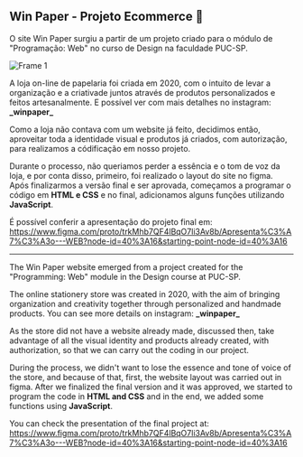 ## Win Paper - Projeto Ecommerce  :orange_book:

O site Win Paper surgiu a partir de um projeto criado para o módulo de "Programação: Web" no curso de Design na faculdade PUC-SP.

![Frame 1](https://user-images.githubusercontent.com/119085196/212963198-4234d184-577e-48d4-a806-9e44da63febb.png)

A loja on-line de papelaria foi criada em 2020, com o intuito de levar a organização e a criativade juntos através de produtos personalizados e feitos artesanalmente. E possível ver com mais detalhes no instagram: **\_winpaper_**

Como a loja não contava com um website já feito, decidimos então, aproveitar toda a identidade visual e produtos já criados, com autorização, para realizamos a códificação em nosso projeto. 

Durante o processo, não queriamos perder a essência e o tom de voz da loja, e por conta disso, primeiro, foi realizado o layout do site no figma. Após finalizarmos a versão final e ser aprovada, começamos a programar o código em **HTML e CSS** e no final, adicionamos alguns funções utilizando **JavaScript**.  

É possível conferir a apresentação do projeto final em:  https://www.figma.com/proto/trkMhb7QF4lBqO7li3Av8b/Apresenta%C3%A7%C3%A3o---WEB?node-id=40%3A16&starting-point-node-id=40%3A16

-----

The Win Paper website emerged from a project created for the "Programming: Web" module in the Design course at PUC-SP.

The online stationery store was created in 2020, with the aim of bringing organization and creativity together through personalized and handmade products. You can see more details on instagram: **\_winpaper_**

As the store did not have a website already made, discussed then, take advantage of all the visual identity and products already created, with authorization, so that we can carry out the coding in our project.

During the process, we didn't want to lose the essence and tone of voice of the store, and because of that, first, the website layout was carried out in figma. After we finalized the final version and it was approved, we started to program the code in **HTML and CSS** and in the end, we added some functions using **JavaScript**.

You can check the presentation of the final project at: https://www.figma.com/proto/trkMhb7QF4lBqO7li3Av8b/Apresenta%C3%A7%C3%A3o---WEB?node-id=40%3A16&starting-point-node-id=40%3A16
